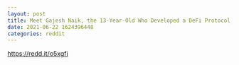 ```yaml
--- 
layout: post 
title: Meet Gajesh Naik, the 13-Year-Old Who Developed a DeFi Protocol; a $7M Money Manager 
date: 2021-06-22 1624396448 
categories: reddit 
--- 
```

https://redd.it/o5xgfi